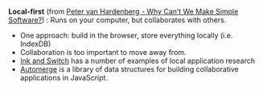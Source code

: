 **Local-first** (from [Peter van Hardenberg - Why Can’t We Make Simple Software?](https://vimeo.com/780013486)) : Runs on your computer, but collaborates with others.

- One approach: build in the browser, store everything locally (i.e. IndexDB)
- Collaboration is too important to move away from.
- [Ink and Switch](https://www.inkandswitch.com/) has a number of examples of local application research
- [Automerge](https://github.com/automerge/automerge) is a library of data structures for building collaborative applications in JavaScript.
